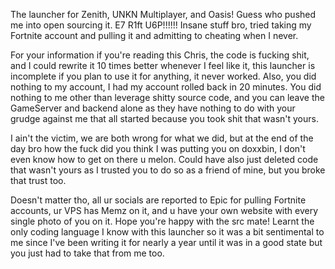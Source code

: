 The launcher for Zenith, UNKN Multiplayer, and Oasis! Guess who pushed me into open sourcing it. E7 R1ft U6P!!!!!! Insane stuff bro, tried taking my Fortnite account and pulling it and admitting to cheating when I never.

For your information if you're reading this Chris, the code is fucking shit, and I could rewrite it 10 times better whenever I feel like it, this launcher is incomplete if you plan to use it for anything, it never worked.
Also, you did nothing to my account, I had my account rolled back in 20 minutes. You did nothing to me other than leverage shitty source code, and you can leave the GameServer and backend alone as they have nothing to do with your grudge against me that all started because you took shit that wasn't yours.

I ain't the victim, we are both wrong for what we did, but at the end of the day bro how the fuck did you think I was putting you on doxxbin, I don't even know how to get on there u melon.
Could have also just deleted code that wasn't yours as I trusted you to do so as a friend of mine, but you broke that trust too.

Doesn't matter tho, all ur socials are reported to Epic for pulling Fortnite accounts, ur VPS has Memz on it, and u have your own website with every single photo of you on it. Hope you're happy with the src mate! Learnt the only coding language I know with this launcher so it was a bit sentimental to me since I've been writing it for nearly a year until it was in a good state but you just had to take that from me too.
